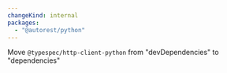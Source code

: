 ```yaml
---
changeKind: internal
packages:
  - "@autorest/python"
---
```


Move `@typespec/http-client-python` from "devDependencies" to "dependencies"